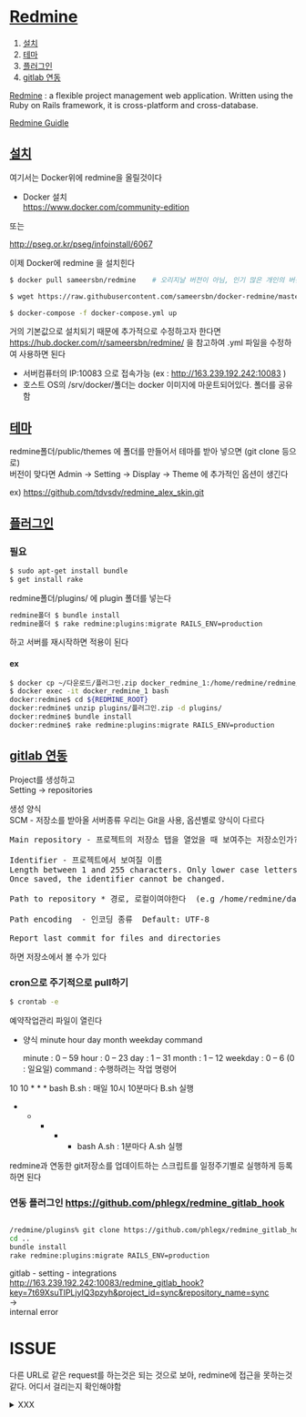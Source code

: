 # [Redmine](../README.md)<a name = "TOP"></a>
1. [설치](#install)
2. [테마](#theme)
3. [플러그인](#plugin)
4. [gitlab 연동](#gitlab)

[Redmine](https://www.redmine.org/) : a flexible project management web application. Written using the Ruby on Rails framework, it is cross-platform and cross-database.    

[Redmine Guidle](https://www.redmine.org/projects/redmine/wiki/Guide)  
    
    
    
## [설치](#TOP)<a name = "install">

여기서는 Docker위에 redmine을 올릴것이다 

+ Docker 설치  
https://www.docker.com/community-edition  

또는  
 
http://pseg.or.kr/pseg/infoinstall/6067  

이제 Docker에 redmine 을 설치힌다 

```bash
$ docker pull sameersbn/redmine    # 오리지날 버전이 아님, 인기 많은 개인의 버전

$ wget https://raw.githubusercontent.com/sameersbn/docker-redmine/master/docker-compose.yml

$ docker-compose -f docker-compose.yml up

```

거의 기본값으로 설치되기 때문에 추가적으로 수정하고자 한다면  
https://hub.docker.com/r/sameersbn/redmine/
을 참고하여  .yml 파일을 수정하여 사용하면 된다  

+ 서버컴퓨터의 IP:10083 으로 접속가능 (ex : http://163.239.192.242:10083  )   
+ 호스트 OS의 /srv/docker/폴더는 docker 이미지에 마운트되어있다. 폴더를 공유함      

## [테마](#TOP)<a name ="theme"></a>

redmine폴더/public/themes 에 폴더를 만들어서 테마를 받아 넣으면 (git clone 등으로)   
버전이 맞다면 Admin -> Setting -> Display -> Theme 에 추가적인 옵션이 생긴다    

ex) https://github.com/tdvsdv/redmine_alex_skin.git


## [플러그인](#TOP)<a name = "plugin"></a>

### 필요
```bash
$ sudo apt-get install bundle
$ get install rake 
```

redmine폴더/plugins/ 에 plugin 폴더를 넣는다

```bash
redmine폴더 $ bundle install
redmine폴더 $ rake redmine:plugins:migrate RAILS_ENV=production
```

하고 서버를 재시작하면 적용이 된다

#### ex 

```bash
$ docker cp ~/다운로드/플러그인.zip docker_redmine_1:/home/redmine/redmine/plugins/
$ docker exec -it docker_redmine_1 bash
docker:redmine$ cd ${REDMINE_ROOT}
docker:redmine$ unzip plugins/플러그인.zip -d plugins/
docker:redmine$ bundle install
docker:redmine$ rake redmine:plugins:migrate RAILS_ENV=production
```

## [gitlab 연동](#TOP)<a name = "gitlab"></a>

Project를 생성하고  
Setting -> repositories  

생성 양식  
SCM  - 저장소를 받아올 서버종류 우리는 Git을 사용, 옵션별로 양식이 다르다  

<pre>
Main repository - 프로젝트의 저장소 탭을 열었을 때 보여주는 저장소인가?

Identifier - 프로젝트에서 보여질 이름 
Length between 1 and 255 characters. Only lower case letters (a-z), numbers, dashes and underscores are allowed.
Once saved, the identifier cannot be changed.

Path to repository * 경로, 로컬이여야한다  (e.g /home/redmine/data/repo/OpenAudioLibraryStudy/.git)

Path encoding  - 인코딩 종류  Default: UTF-8

Report last commit for files and directories 
</pre>

하면 저장소에서 볼 수가 있다  

### cron으로 주기적으로 pull하기  
```bash
$ crontab -e
````

예약작업관리 파일이 열린다  

+ 양식
minute hour day month weekday command

    minute : 0 – 59
    hour : 0 – 23
    day : 1 – 31
    month : 1 – 12
    weekday : 0 – 6 (0 : 일요일)
    command : 수행하려는 작업 명령어

10 10 * * * bash B.sh : 매일 10시 10분마다 B.sh 실행  
 
* * * * * bash A.sh  : 1분마다 A.sh 실행  

redmine과 연동한 git저장소를 업데이트하는 스크립트를 일정주기별로 실행하게 등록하면 된다  


### 연동 플러그인   https://github.com/phlegx/redmine_gitlab_hook


```bash

/redmine/plugins% git clone https://github.com/phlegx/redmine_gitlab_hook.git
cd ..
bundle install
rake redmine:plugins:migrate RAILS_ENV=production
```  
gitlab - setting - integrations    
http://163.239.192.242:10083/redmine_gitlab_hook?key=7t69XsuTlPLjyIQ3pzyh&project_id=sync&repository_name=sync  
->  
internal error 

# ISSUE
다른 URL로 같은 request를 하는것은 되는 것으로 보아, redmine에 접근을 못하는것 같다. 어디서 걸리는지 확인해야함








    
<details><summary>XXX</summary>
    
# TODO
dcoker 로 redmine  
docker 설치는 함


## [설치](#TOP)

+ [Docker](https://www.docker.com/)  
설치  : http://pseg.or.kr/pseg/infoinstall/6067  

레드마인 : https://hub.docker.com/_/redmine/

도커 활용 : http://raccoonyy.github.io/docker-usages-for-dev-environment-setup/  

도커 버전 문서 :https://docs.docker.com/compose/compose-file/compose-versioning/#version-2


``` bash

$ sudo docker run -d --name redmine_mysql -e MYSQL_ROOT_PASSWORD=qwer1234 -e MYSQL_DATABASE=redmine_db mysql

$ sudo docker run -d --name some-redmine --link redmine_mysql:mysql redmine

$ curl -L https://github.com/docker/compose/releases/download/1.21.1/docker-compose-`uname -s`-`uname -m` -o /usr/local/bin/docker-compose

$  sudo chmod +x /usr/local/bin/docker-compose 

$ sudo apt-get install docker-compose -- 이전 버전 설치함



$ vim docker-compose.yml
```
<details><summary>docker-compose.yml</summary>
    
```
version: '3.1'

services:

    redmine:
        image: redmine
        restart : always
        container_name: redmine
        ports:
            - 8080:3000
        environment:
            REDMINE_DB_MYSQL: db
            REDMINE_DB_PASSWORD: qwer1234

    db:
            #image: mysql # error | mbind : operation not permmited 
            image: mysql:5.7
            restart: always
            ports:
                - 3306:3306
            environment:
                MYSQL_ROOT_PASSWORD: qwer1234
                MYSQL_DATABASE: redmine

```    
</details>



``` bash
$ sudo docker-compose -f docer-compose.yml up

```
초기 주소 : http://localhost:8080
초기 관리자 계정 : Login : admin  |  Password : admin  


sudo docker run -it redmine bash

https://www.redmineup.com/pages/help/installation/installing-redmine-on-ubuntu-16-04

https://www.redmineup.com/pages/help/installation/installing-redmine-on-ubuntu-16-04#Setting-a-secure-connection-HTTPS-in-nginx

```bash
subversion imagemagick libmagickwand-dev libcurl4-openssl-dev curl

# gpg --keyserver hkp://keys.gnupg.net --recv-keys D39DC0E3
# curl -L https://get.rvm.io | bash -s stable --ruby=2.2.6

```

[The Bitnami Redmine Stack](https://bitnami.com/stack/redmine)   
Bitnami 는 다른 패키지를 많이 사용하는 어플리케이션을 이용할때, 한번에 패키지를 설치하거나 패키지가 설치된 가상머신을 사용할 수 있게한다. 어플리케이션 마다 다른 구성의 Bitnami를 지원한다   

자신에 OS에 맞는 인스톨러를 받는다. 자신의 OS에 직접 설치할 수도 있고, 가상 머신을 사용할 수도 있다.  
+ Ubuntu 인스톨러   
  1. 추가적으로 설치할 구성요소  
  2. 설치 경로
  3. 레드마인 계정
      * You real name
      * Email Address
      * Login
      * Password    
  4. 언어  
  5. 이메일로 Notification 가능? 
  6. Redmine을 클라우드에서 구동(유료)
  7. 완료  
 
  
bitnami 를 이용한 편한 설치  
http://www.redmine.or.kr/projects/community/wiki/Linux

[bitnami](https://bitnami.com/)     
Bitnami has automated the ability to package, deploy and maintain applications, lowering the barrier to adoption for anyone to deploy and maintain a full spectrum of server applications, development stacks and infrastructure applications in virtually any format. 

Bitnami 로 하면 원래의 redmine 구조가 아닌 bitnami의 구조로 설치가 되며, 설정또한 원래의 설정퍼일과 bitnami에서 관리하는 설정파일이 따로 있어서 일이 많다  


  ## [접속](#TOP)<a name = "enter"></a>
  
  설치 폴더에서 manager-linux-x64.run을 실행  
  Go to Application 으로 사이트에 접속 할 수 있다 
  거기서 Admin 계정으로 로그인하면 환경설정 가능  
  
  ## [git](#TOP)<a name = "git"></a>
  
  Redmine의 프로젝트를 나의 git 과 연결히려면  
  project -> Settings -> Reoisutirues -> New Repository  
  + SCM : git
  + Main repository : option (default yes)
  + Identifier
  + Path to repository : e.g /home/ffe/git/OpenAudioLibraryStudy/.git
  
  하면은 project에 Repository 항목이 생긴다  
  처음 열때는 이전 commit기록을 다 불러오기 때문에 시간이 좀 걸린다  
  
  ### Issue : Redmine 의 repo는 local git과 연동되어있다. github와의 sync를 위해 주기적으로 update를 하거나 pull하거나 우선순위를 정해서 처리하는걸 생각해 봐야함
  
  ## [WEB](#TOP)<a name = "web"></a> 
  
  http://matoker.com/30183738344
  
  libapache2-mod-passenger
 ruby-dev
 
 https://community.bitnami.com/t/redmine-how-could-i-change-the-localhost-8080-to-public-url-example-com/23362/18
  
  
  </details>
